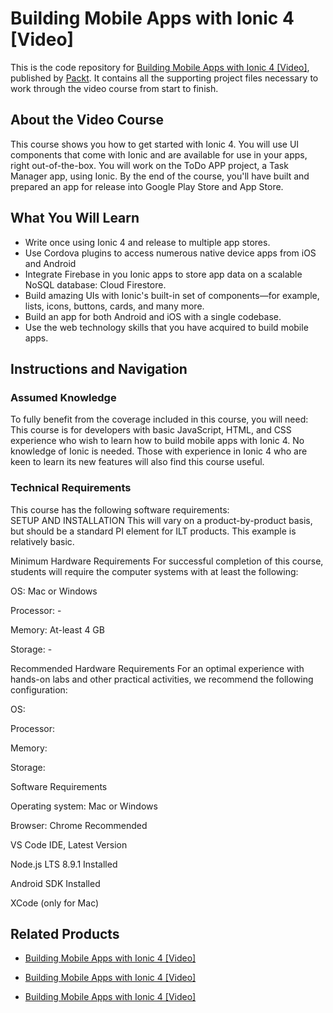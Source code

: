 
# Building Mobile Apps with Ionic 4 [Video]
This is the code repository for [Building Mobile Apps with Ionic 4 [Video]](https://www.packtpub.com/virtualization-and-cloud/building-mobile-apps-ionic-4-video?utm_source=github&utm_medium=repository&utm_campaign=9781789807585), published by [Packt](https://www.packtpub.com/?utm_source=github). It contains all the supporting project files necessary to work through the video course from start to finish.
## About the Video Course
This course shows you how to get started with Ionic 4. You will use UI components that come with Ionic and are available for use in your apps, right out-of-the-box. You will work on the ToDo APP project, a Task Manager app, using Ionic. By the end of the course, you'll have built and prepared an app for release into Google Play Store and App Store.

<H2>What You Will Learn</H2>
<DIV class=book-info-will-learn-text>
<UL>
<LI>Write once using Ionic 4 and release to multiple app stores. 
<LI>Use Cordova plugins to access numerous native device apps from iOS and Android 
<LI>Integrate Firebase in you Ionic apps to store app data on a scalable NoSQL database: Cloud Firestore. 
<LI>Build amazing UIs with Ionic's built-in set of components—for example, lists, icons, buttons, cards, and many more. 
<LI>Build an app for both Android and iOS with a single codebase. 
<LI>Use the web technology skills that you have acquired to build mobile apps. </LI></UL></DIV>

## Instructions and Navigation
### Assumed Knowledge
To fully benefit from the coverage included in this course, you will need:<br/>
This course is for developers with basic JavaScript, HTML, and CSS experience who wish to learn how to build mobile apps with Ionic 4. No knowledge of Ionic is needed. Those with experience in Ionic 4 who are keen to learn its new features will also find this course useful.
### Technical Requirements
This course has the following software requirements:<br/>
SETUP AND INSTALLATION
This will vary on a product-by-product basis, but should be a standard PI element for ILT products. This example is relatively basic.

Minimum Hardware Requirements
For successful completion of this course, students will require the computer systems with at least the following:


OS: Mac or Windows



Processor: -



Memory: At-least 4 GB



Storage: -


Recommended Hardware Requirements
For an optimal experience with hands-on labs and other practical activities, we recommend the following configuration:


OS: 



Processor: 



Memory: 



Storage: 


Software Requirements

Operating system: Mac or Windows



Browser: Chrome Recommended 



VS Code IDE, Latest Version



Node.js LTS 8.9.1 Installed



Android SDK Installed



XCode (only for Mac)

## Related Products
* [Building Mobile Apps with Ionic 4 [Video]](https://www.packtpub.com/virtualization-and-cloud/building-mobile-apps-ionic-4-video?utm_source=github&utm_medium=repository&utm_campaign=9781789807585)

* [Building Mobile Apps with Ionic 4 [Video]](https://www.packtpub.com/virtualization-and-cloud/building-mobile-apps-ionic-4-video?utm_source=github&utm_medium=repository&utm_campaign=9781789807585)

* [Building Mobile Apps with Ionic 4 [Video]](https://www.packtpub.com/virtualization-and-cloud/building-mobile-apps-ionic-4-video?utm_source=github&utm_medium=repository&utm_campaign=9781789807585)

